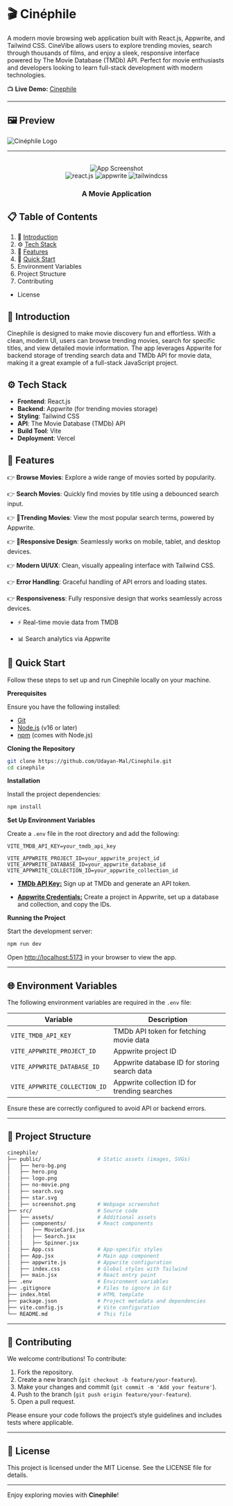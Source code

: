 # 🎬 Cinéphile

A modern movie browsing web application built with React.js, Appwrite, and Tailwind CSS. CineVibe allows users to explore trending movies, search through thousands of films, and enjoy a sleek, responsive interface powered by The Movie Database (TMDb) API. Perfect for movie enthusiasts and developers looking to learn full-stack development with modern technologies.


📺 **Live Demo:** [Cinephile](https://cinephile-virid.vercel.app/)

---

## 🖼️ Preview

![Cinéphile Logo](public/favicon.png)

---

<div align="center">
  <br />
      <img src="public/screenshot.png" alt="App Screenshot">
    </a>
  <br />
  
  <div>
    <img src="https://img.shields.io/badge/-React_JS-black?style=for-the-badge&logoColor=white&logo=react&color=61DAFB" alt="react.js" />
    <img src="https://img.shields.io/badge/-Appwrite-black?style=for-the-badge&logoColor=white&logo=appwrite&color=FD366E" alt="appwrite" />
    <img src="https://img.shields.io/badge/-Tailwind_CSS-black?style=for-the-badge&logoColor=white&logo=tailwindcss&color=06B6D4" alt="tailwindcss" />
  </div>

  <h3 align="center">A Movie Application</h3>


</div>

## 📋 <a name="table">Table of Contents</a>

1. 🤖 [Introduction](#introduction)
2. ⚙️ [Tech Stack](#tech-stack)
3. 🔋 [Features](#features)
4. 🤸 [Quick Start](#quick-start)
5. Environment Variables
6. Project Structure
7. Contributing
- License




## <a name="introduction">🤖 Introduction</a>

Cinephile is designed to make movie discovery fun and effortless. With a clean, modern UI, users can browse trending movies, search for specific titles, and view detailed movie information. The app leverages Appwrite for backend storage of trending search data and TMDb API for movie data, making it a great example of a full-stack JavaScript project.

## <a name="tech-stack">⚙️ Tech Stack</a>

- **Frontend**: React.js
- **Backend**: Appwrite (for trending movies storage)
- **Styling**: Tailwind CSS
- **API**: The Movie Database (TMDb) API
- **Build Tool**: Vite
- **Deployment**: Vercel

## <a name="features">🔋 Features</a>

👉 **Browse Movies**: Explore a wide range of movies sorted by popularity.

👉 **Search Movies**:  Quickly find movies by title using a debounced search input.

👉 **🎥Trending Movies**: View the most popular search terms, powered by Appwrite.

👉 **💫Responsive Design**: Seamlessly works on mobile, tablet, and desktop devices.

👉 **Modern UI/UX**: Clean, visually appealing interface with Tailwind CSS.

👉 **Error Handling**: Graceful handling of API errors and loading states.

👉 **Responsiveness**: Fully responsive design that works seamlessly across devices.

- ⚡ Real-time movie data from TMDB

- 📊 Search analytics via Appwrite

## <a name="quick-start">🤸 Quick Start</a>

Follow these steps to set up and run Cinephile locally on your machine.

**Prerequisites**

Ensure you have the following installed:

- [Git](https://git-scm.com/)
- [Node.js](https://nodejs.org/en) (v16 or later)
- [npm](https://www.npmjs.com/) (comes with Node.js)

**Cloning the Repository**

```bash
git clone https://github.com/Udayan-Mal/Cinephile.git
cd cinephile
```

**Installation**

Install the project dependencies:

```bash
npm install
```

**Set Up Environment Variables**

Create a `.env` file in the root directory and add the following: 

```env
VITE_TMDB_API_KEY=your_tmdb_api_key

VITE_APPWRITE_PROJECT_ID=your_appwrite_project_id
VITE_APPWRITE_DATABASE_ID=your_appwrite_database_id
VITE_APPWRITE_COLLECTION_ID=your_appwrite_collection_id
```

- **[TMDb API Key:](https://developer.themoviedb.org/reference/intro/getting-started)** Sign up at TMDb and generate an API token.


- **[Appwrite Credentials:](https://appwrite.io/)** Create a project in Appwrite, set up a database and collection, and copy the IDs.



**Running the Project**

Start the development server:

```bash
npm run dev
```

Open [http://localhost:5173](http://localhost:5173)  in your browser to view the app.

---

## 🌐 Environment Variables

The following environment variables are required in the `.env` file:

| Variable | Description |
| --- | --- |
| `VITE_TMDB_API_KEY` | TMDb API token for fetching movie data |
| `VITE_APPWRITE_PROJECT_ID` | Appwrite project ID |
| `VITE_APPWRITE_DATABASE_ID` | Appwrite database ID for storing search data |
| `VITE_APPWRITE_COLLECTION_ID` | Appwrite collection ID for trending searches |

Ensure these are correctly configured to avoid API or backend errors.

---

## 📁 Project Structure

```bash
cinephile/
├── public/                  # Static assets (images, SVGs)
│   ├── hero-bg.png
│   ├── hero.png
│   ├── logo.png
│   ├── no-movie.png
│   ├── search.svg
│   ├── star.svg
│   ├── screenshot.png       # Webpage screenshot
├── src/                     # Source code
│   ├── assets/              # Additional assets
│   ├── components/          # React components
│   │   ├── MovieCard.jsx
│   │   ├── Search.jsx
│   │   ├── Spinner.jsx
│   ├── App.css              # App-specific styles
│   ├── App.jsx              # Main app component
│   ├── appwrite.js          # Appwrite configuration
│   ├── index.css            # Global styles with Tailwind
│   ├── main.jsx             # React entry point
├── .env                     # Environment variables
├── .gitignore               # Files to ignore in Git
├── index.html               # HTML template
├── package.json             # Project metadata and dependencies
├── vite.config.js           # Vite configuration
└── README.md                # This file
```

---

## 🤝 Contributing

We welcome contributions! To contribute:

1. Fork the repository.
2. Create a new branch (`git checkout -b feature/your-feature`).
3. Make your changes and commit (`git commit -m 'Add your feature'`).
4. Push to the branch (`git push origin feature/your-feature`).
5. Open a pull request.

Please ensure your code follows the project’s style guidelines and includes tests where applicable.

---

## 📜 License

This project is licensed under the MIT License. See the LICENSE file for details.

---

Enjoy exploring movies with **Cinephile**! 


